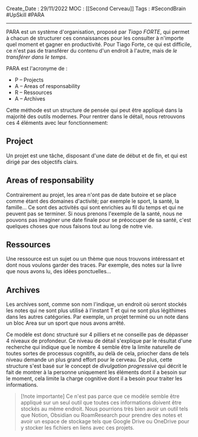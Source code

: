 Create_Date : 29/11/2022
MOC : [[Second Cerveau]]
Tags : #SecondBrain #UpSkill #PARA 

----------------------------------

PARA est un système d'organisation, proposé par *Tiago FORTE*, qui permet à chacun de structurer ces connaissances pour les consulter à n'importe quel moment et gagner en productivité.
Pour Tiago Forte, ce qui est difficile, ce n'est pas de transférer du contenu d'un endroit à l'autre, mais de _le transférer dans le temps_.

PARA est l'acronyme de :

-   P – Projects
-   A – Areas of responsability
-   R – Ressources
-   A – Archives


Cette méthode est un structure de pensée qui peut être appliqué dans la majorité des outils modernes. Pour rentrer dans le détail, nous retrouvons ces 4 éléments avec leur fonctionnement:

## Project

Un projet est une tâche, disposant d'une date de début et de fin, et qui est dirigé par des objectifs clairs.

## Areas of responsability

Contrairement au projet, les area n'ont pas de date butoire et se place comme étant des domaines d'activité; par exemple le sport, la santé, la famille... Ce sont des activités qui sont enrichies au fil du temps et qui ne peuvent pas se terminer. Si nous prenons l'exemple de la santé, nous ne pouvons pas imaginer une date finale pour se préoccuper de sa santé, c'est quelques choses que nous faisons tout au long de notre vie.

## Ressources

Une ressource est un sujet ou un thème que nous trouvons intéressant et dont nous voulons garder des traces. Par exemple, des notes sur la livre que nous avons lu, des idées ponctuelles...

## Archives

Les archives sont, comme son nom l'indique, un endroit où seront stockés les notes qui ne sont plus utilisé à l'instant T et qui ne sont plus légithimes dans les autres catégories. Par exemple, un projet terminé ou un note dans un bloc Area sur un sport que nous avons arrêté.


Ce modèle est donc structuré sur 4 pilliers et ne conseille pas de dépasser 4 niveaux de profondeur. 
Ce niveau de détail s'explique par le résultat d'une recherche qui indique que le nombre 4 semble être la limite naturelle de toutes sortes de processus cognitifs, au delà de cela, priocher dans de tels niveau demande un plus grand effort pour le cerveau.
De plus, cette structure s'est basé sur le concept de *divulgation progressive* qui décrit le fait de montrer à la personne uniquement les éléments dont il a besoin sur le moment, cela limite la charge cognitive dont il a besoin pour traiter les informations.


> [!note importante] 
> Ce n'est pas parce que ce modèle semble être appliqué sur un seul outil que toutes ces informations doivent être stockés au même endroit. Nous pourrions très bien avoir un outil tels que Notion, Obsidian ou RoamResearch pour prendre des notes et avoir un espace de stockage tels que Google Drive ou OneDrive pour y stocker les fichiers en liens avec ces projets. 

